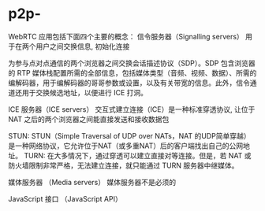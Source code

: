 # p2p-
<p>WebRTC 应用包括下面四个主要的概念：
   信令服务器（Signalling servers） 用于在两个用户之间交换信息, 初始化连接 
   
   为参与点对点通信的两个浏览器之间交换会话描述协议（SDP）。SDP 包含浏览器的 RTP 媒体栈配置所需的全部信息，包括媒体类型（音频、视频、数据）、所需的编解码器，用于编解码器的哥哥参数或设置，以及有关带宽的信息。此外，信令通道还用于交换候选地址，以便进行 ICE 打洞。
   
   ICE 服务器（ICE servers） 交互式建立连接（ICE）是一种标准穿透协议, 让位于 NAT 之后的两个浏览器之间能直接发送和接收数据包 
   
   STUN: STUN（Simple Traversal of UDP over NATs，NAT 的UDP简单穿越）是一种网络协议，它允许位于NAT（或多重NAT）后的客户端找出自己的公网地址。 
   TURN: 在大多情况下，通过穿透可以建立直接对等连接。但是，若 NAT 或防火墙限制非常严格，无法建立连接，就只能通过 TURN 服务器中继媒体。
   
   媒体服务器 （Media servers） 媒体服务器不是必须的
   
   JavaScript 接口 （JavaScript API）</p>